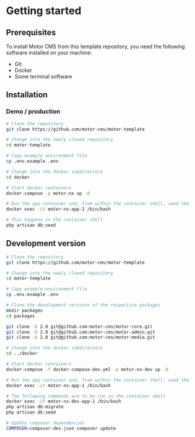 # Getting started

## Prerequisites

To install Motor CMS from this template repository, you need the following software installed on your machine:

* Git
* Docker
* Some terminal software

## Installation

### Demo / production

```zsh
# Clone the repository
git clone https://github.com/motor-cms/motor-template

# Change into the newly cloned repository
cd motor-template

# Copy example environment file
cp .env.example .env

# Change into the docker subdirectory
cd docker

# Start docker containers
docker-compose -p motor-nx up -d

# Run the app container and, from within the container shell, seed the database
docker exec -it motor-nx-app-1 /bin/bash

# This happens in the container shell
php artisan db:seed
```

## Development version

```zsh
# Clone the repository
git clone https://github.com/motor-cms/motor-template

# Change into the newly cloned repository
cd motor-template

# Copy example environment file
cp .env.example .env

# Clone the development versions of the respective packages
mkdir packages
cd packages

git clone -b 2.0 git@github.com:motor-cms/motor-core.git
git clone -b 2.0 git@github.com:motor-cms/motor-admin.git
git clone -b 2.0 git@github.com:motor-cms/motor-media.git

# Change into the docker subdirectory
cd ../docker

# Start docker containers
docker-compose -f docker-compose-dev.yml -p motor-nx-dev up -d

# Run the app container and, from within the container shell, seed the database
docker exec -it motor-nx-app-1 /bin/bash

# The following commands are to be run in the container shell
docker exec -it motor-nx-dev-app-1 /bin/bash
php artisan db:migrate
php artisan db:seed

# Update composer dependencies
COMPOSER=composer-dev.json composer update
```
